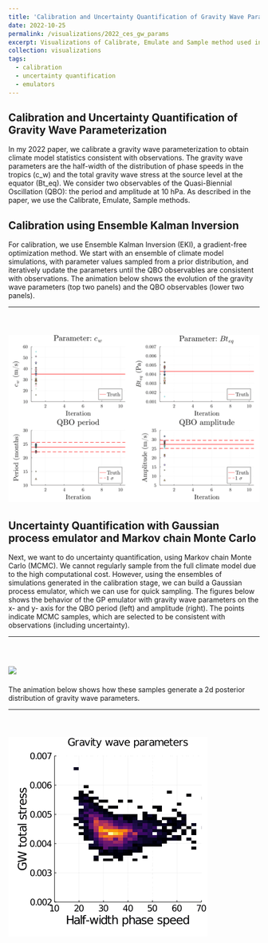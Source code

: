 ```yaml
---
title: 'Calibration and Uncertainty Quantification of Gravity Wave Parameterization'
date: 2022-10-25
permalink: /visualizations/2022_ces_gw_params
excerpt: Visualizations of Calibrate, Emulate and Sample method used in Mansfield & Sheshadri, 2022.
collection: visualizations
tags:
  - calibration
  - uncertainty quantification
  - emulators
---
```


Calibration and Uncertainty Quantification of Gravity Wave Parameterization
------

In my 2022 paper, we calibrate a gravity wave parameterization to obtain climate model statistics 
consistent with observations. The gravity wave parameters are the half-width of the distribution of 
phase speeds in the tropics (c_w) and the total gravity wave stress at the source level at the equator (Bt_eq).
We consider two observables of the Quasi-Biennial Oscillation (QBO): the period and amplitude at 10 hPa.
As described in the paper, we use the Calibrate, Emulate, Sample methods. 

Calibration using Ensemble Kalman Inversion
---
For calibration, we use Ensemble Kalman Inversion (EKI), a gradient-free optimization method. We start with 
an ensemble of climate model simulations, with parameter values sampled from a prior distribution, and iteratively update 
the parameters until the QBO observables are consistent with observations. The animation below shows the 
evolution of the gravity wave parameters (top two panels) and the QBO observables (lower two panels).

---
<br/><img src='/images/visualizations/pm_EKI.gif'>
---

Uncertainty Quantification with Gaussian process emulator and Markov chain Monte Carlo 
---
Next, we want to do uncertainty quantification, using Markov chain Monte Carlo (MCMC). We cannot regularly sample 
from the full climate model due to the high computational cost. However, using the ensembles of simulations generated
in the calibration stage, we can build a Gaussian process emulator, which we can use for quick sampling. The figures 
below shows the behavior of the GP emulator with gravity wave parameters on the x- and y- axis for the QBO period (left) and 
amplitude (right). The points indicate MCMC samples, which are selected to be consistent with observations (including
uncertainty).

---
<br/><img src='/images/visualizations/gwparams_sampling.gif'>
---


The animation below shows how these samples generate a 2d posterior distribution of gravity wave parameters.

---
<br/><img src='/images/visualizations/gwparams_posterior.gif'>
---
